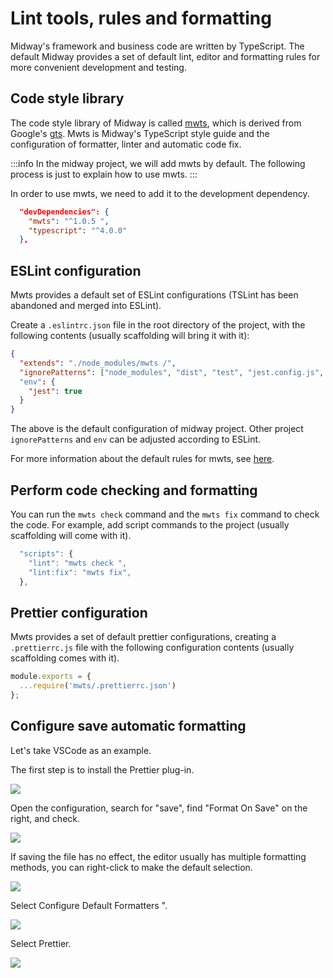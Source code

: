 # Lint tools, rules and formatting

Midway's framework and business code are written by TypeScript. The default Midway provides a set of default lint, editor and formatting rules for more convenient development and testing.

## Code style library

The code style library of Midway is called [mwts](https://github.com/midwayjs/mwts), which is derived from Google's [gts](https://github.com/google/gts). Mwts is Midway's TypeScript style guide and the configuration of formatter, linter and automatic code fix.

:::info
In the midway project, we will add mwts by default. The following process is just to explain how to use mwts.
:::

In order to use mwts, we need to add it to the development dependency.

```json
  "devDependencies": {
    "mwts": "^1.0.5 ",
    "typescript": "^4.0.0"
  },
```

## ESLint configuration

Mwts provides a default set of ESLint configurations (TSLint has been abandoned and merged into ESLint).

Create a `.eslintrc.json` file in the root directory of the project, with the following contents (usually scaffolding will bring it with it):

```json
{
  "extends": "./node_modules/mwts /",
  "ignorePatterns": ["node_modules", "dist", "test", "jest.config.js", "interface.ts"]
  "env": {
    "jest": true
  }
}
```

The above is the default configuration of midway project. Other project `ignorePatterns` and `env` can be adjusted according to ESLint.

For more information about the default rules for mwts, see [here](https://github.com/midwayjs/mwts/blob/master/.eslintrc.json).

## Perform code checking and formatting

You can run the `mwts check` command and the `mwts fix` command to check the code. For example, add script commands to the project (usually scaffolding will come with it).

```typescript
  "scripts": {
    "lint": "mwts check ",
    "lint:fix": "mwts fix",
  },
```

## Prettier configuration

Mwts provides a set of default prettier configurations, creating a `.prettierrc.js` file with the following configuration contents (usually scaffolding comes with it).

```javascript
module.exports = {
  ...require('mwts/.prettierrc.json')
};
```

## Configure save automatic formatting

Let's take VSCode as an example.

The first step is to install the Prettier plug-in.

![](https://cdn.nlark.com/yuque/0/2021/png/501408/1618042429530-177c3636-aefc-419d-8d3a-5258cad13631.png)

Open the configuration, search for "save", find "Format On Save" on the right, and check.

![](https://cdn.nlark.com/yuque/0/2021/png/501408/1618042494782-71b6cc3c-18ae-4344-987b-ec82084f2dd8.png)

If saving the file has no effect, the editor usually has multiple formatting methods, you can right-click to make the default selection.

![](https://cdn.nlark.com/yuque/0/2021/png/501408/1618125271116-845e8452-0f7b-46a9-a28a-388f2db9c5e3.png)

Select Configure Default Formatters ".

![](https://cdn.nlark.com/yuque/0/2021/png/501408/1618125381302-d3fe30c1-e56d-43f8-ada2-6e315f4ff2c4.png)

Select Prettier.

![](https://cdn.nlark.com/yuque/0/2021/png/501408/1618125423564-8e46b0f8-f422-4e3d-a805-3b0a1db037f8.png)
